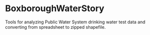 # BoxboroughWaterStory
Tools for analyzing Public Water System drinking water test data and converting from spreadsheet to zipped shapefile.
